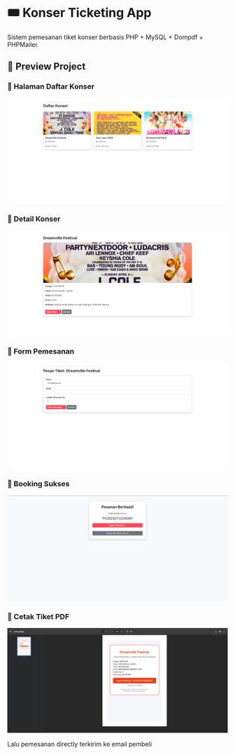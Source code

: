 # 🎟️ Konser Ticketing App

Sistem pemesanan tiket konser berbasis PHP + MySQL + Dompdf + PHPMailer.

## 📸 Preview Project

### 🔸 Halaman Daftar Konser
![Home](assets/screenshots/homepage.png)

### 🔸 Detail Konser
![Detail](assets/screenshots/detail-konser.png)

### 🔸 Form Pemesanan
![Form Pesan](assets/screenshots/form-pemesanan.png)

### 🔸 Booking Sukses
![Sukses](assets/screenshots/sukses-booking.png)

### 🔸 Cetak Tiket PDF
![Tiket PDF](assets/screenshots/cetak-ticket-pdf.png)


Lalu pemesanan directly terkirim ke email pembeli
